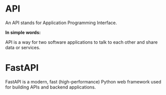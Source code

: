 # API

An API stands for Application Programming Interface.

**In simple words:**

API is a way for two software applications to talk to each other and share data or services.

# FastAPI

FastAPI is a modern, fast (high-performance) Python web framework used for building APIs and backend applications.
